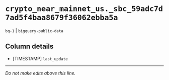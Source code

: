 # `crypto_near_mainnet_us._sbc_59adc7d7ad5f4baa8679f36062ebba5a`
`bq-1` | `bigquery-public-data`

## Column details
* [TIMESTAMP] `last_update`

-------------------------------------------------------------------------------
*Do not make edits above this line.*
